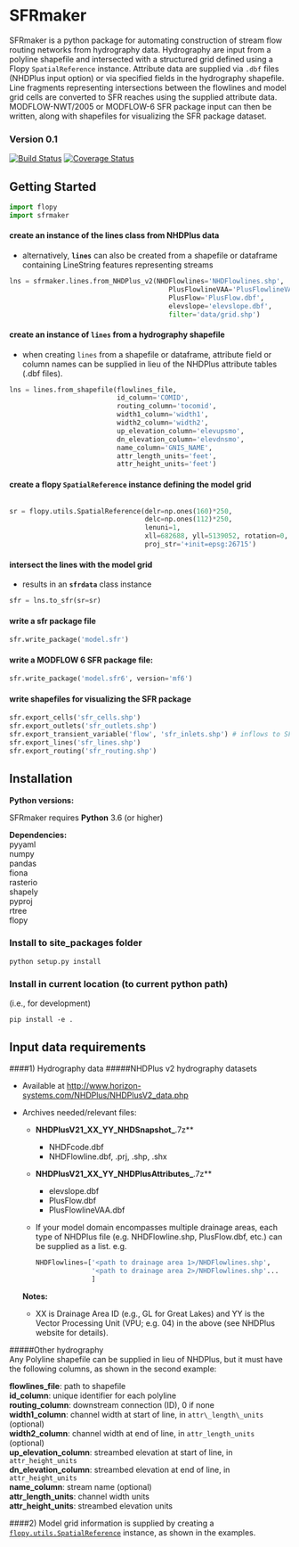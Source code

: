 SFRmaker
===
SFRmaker is a python package for automating construction of stream flow routing networks from hydrography data. Hydrography are input from a polyline shapefile and intersected with a structured grid defined using a Flopy `SpatialReference` instance. Attribute data are supplied via `.dbf` files (NHDPlus input option) or via specified fields in the hydrography shapefile. Line fragments representing intersections between the flowlines and model grid cells are converted to SFR reaches using the supplied attribute data. MODFLOW-NWT/2005 or MODFLOW-6 SFR package input can then be written, along with shapefiles for visualizing the SFR package dataset.


### Version 0.1
[![Build Status](https://travis-ci.com/aleaf/SFRmaker.svg?branch=master)](https://travis-ci.com/aleaf/SFRmaker)
[![Coverage Status](https://codecov.io/github/aleaf/SFRmaker/coverage.svg?branch=master)](https://codecov.io/github/aleaf/SFRmaker/coverage.svg?branch=master)


Getting Started
----------------------------------------------- 

```python
import flopy
import sfrmaker
```
#### create an instance of the lines class from NHDPlus data 
* alternatively, **`lines`** can also be created from a shapefile or dataframe containing LineString features representing streams

```python
lns = sfrmaker.lines.from_NHDPlus_v2(NHDFlowlines='NHDFlowlines.shp',  
                            			PlusFlowlineVAA='PlusFlowlineVAA.dbf',  
                            			PlusFlow='PlusFlow.dbf',  
                            			elevslope='elevslope.dbf',  
                            			filter='data/grid.shp')
```
#### create an instance of `lines` from a hydrography shapefile
* when creating `lines` from a shapefile or dataframe, attribute field or column names can be supplied in lieu of the NHDPlus attribute tables (.dbf files).


```python
lns = lines.from_shapefile(flowlines_file,
                           id_column='COMID',
                           routing_column='tocomid',
                           width1_column='width1',
                           width2_column='width2',
                           up_elevation_column='elevupsmo',
                           dn_elevation_column='elevdnsmo',
                           name_column='GNIS_NAME',
                           attr_length_units='feet',
                           attr_height_units='feet')
```
                     
#### create a flopy `SpatialReference` instance defining the model grid

```python

sr = flopy.utils.SpatialReference(delr=np.ones(160)*250,
                                  delc=np.ones(112)*250,
                                  lenuni=1,
                                  xll=682688, yll=5139052, rotation=0,
                                  proj_str='+init=epsg:26715')
```

#### intersect the lines with the model grid
* results in an **`sfrdata`** class instance

```python
sfr = lns.to_sfr(sr=sr)
```

#### write a sfr package file

```python
sfr.write_package('model.sfr')
```
#### write a MODFLOW 6 SFR package file:

```python
sfr.write_package('model.sfr6', version='mf6')
```
#### write shapefiles for visualizing the SFR package
```python
sfr.export_cells('sfr_cells.shp')
sfr.export_outlets('sfr_outlets.shp')
sfr.export_transient_variable('flow', 'sfr_inlets.shp') # inflows to SFR network
sfr.export_lines('sfr_lines.shp')
sfr.export_routing('sfr_routing.shp')
```

Installation
-----------------------------------------------

**Python versions:**

SFRmaker requires **Python** 3.6 (or higher)

**Dependencies:**  
pyyaml  
numpy  
pandas  
fiona  
rasterio  
shapely  
pyproj  
rtree    
flopy  

### Install to site_packages folder
```
python setup.py install
```
### Install in current location (to current python path)
(i.e., for development)  

```  
pip install -e .
```

Input data requirements
-----------------------------------------------


####1) Hydrography data
#####NHDPlus v2 hydrography datasets    
 * Available at <http://www.horizon-systems.com/NHDPlus/NHDPlusV2_data.php>
 * Archives needed/relevant files:
 	* **NHDPlusV21\_XX\_YY\_NHDSnapshot_**.7z**   
 		* NHDFcode.dbf  
 		* NHDFlowline.dbf, .prj, .shp, .shx  
 	* **NHDPlusV21\_XX\_YY\_NHDPlusAttributes\_**.7z**  
 		* elevslope.dbf  
		* PlusFlow.dbf  
		* PlusFlowlineVAA.dbf
	* If your model domain encompasses multiple drainage areas, each type of NHDPlus file (e.g. NHDFlowline.shp, PlusFlow.dbf, etc.) can be supplied as a list. e.g.   
	
		```python
		NHDFlowlines=['<path to drainage area 1>/NHDFlowlines.shp',
		              '<path to drainage area 2>/NHDFlowlines.shp'...
		              ]
		
		```
	

	**Notes:**  

	* XX is Drainage Area ID (e.g., GL for Great Lakes) and YY is the Vector Processing Unit (VPU; e.g. 04) in the  above (see NHDPlus 	website for details).  


#####Other hydrography   
Any Polyline shapefile can be supplied in lieu of NHDPlus, but it must have the following columns, as shown in the second example:  

**flowlines\_file**: path to shapefile  
**id\_column**: unique identifier for each polyline  
**routing\_column**: downstream connection (ID), 0 if none  
**width1\_column**: channel width at start of line, in `attr\_length\_units` (optional)  
**width2\_column**: channel width at end of line, in `attr_length_units` (optional)  
**up\_elevation\_column**: streambed elevation at start of line, in `attr_height_units `  
**dn\_elevation\_column**: streambed elevation at end of line, in `attr_height_units `  
**name\_column**: stream name (optional)  
**attr\_length\_units**: channel width units  
**attr\_height\_units**: streambed elevation units  



####2) Model grid information
is supplied by creating a 	[`flopy.utils.SpatialReference`](https://github.com/modflowpy/flopy/blob/develop/flopy/utils/reference.py) instance, as shown in the examples.
